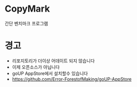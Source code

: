 # CopyMark
간단 벤치마크 프로그램

# 경고
- 리포지토리가 더이상 어데이트 되지 않습니다
- 이제 오픈소스가 아닙니다
- goUP AppStore에서 설치할수 있습니다
- https://github.com/Error-ForestofMaking/goUP-AppStore
